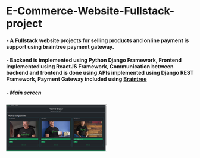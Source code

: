 # E-Commerce-Website-Fullstack-project

#### - A Fullstack website projects for selling products and online payment is support using braintree payment gateway.
#### - Backend is implemented using Python Django Framework, Frontend implemented using ReactJS Framework, Communication between backend and frontend is done using APIs implemented using Django REST Framework, Payment Gateway included using <a href="https://developer.paypal.com/braintree/docs">Braintree</a>


##### - Main screen
<img src="https://github.com/OmarKhaledm21/E-Commerce-Website-Fullstack-project/blob/main/SS/sigin_home.png" alt="drawing" width="270"/>
